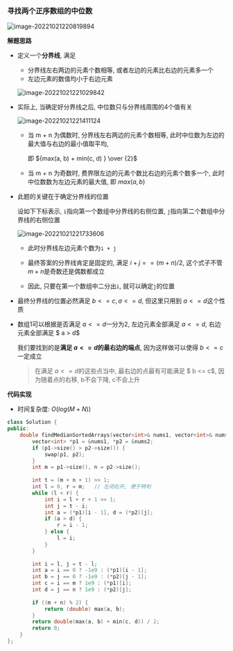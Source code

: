 

### 寻找两个正序数组的中位数

![image-20221021220819894](http://www.cdn.liver0377.xyz/typora/202210212208959.png)



**解题思路**

- 定义一个**分界线**, 满足

  - 分界线左右两边的元素个数相等, 或者左边的元素比右边的元素多一个
  - 左边元素的数值均小于右边元素

  ![image-20221021221029842](http://www.cdn.liver0377.xyz/typora/202210212210883.png)

- 实际上, 当确定好分界线之后, 中位数只与分界线周围的4个值有关

  ![image-20221021221411124](http://www.cdn.liver0377.xyz/typora/202210212214168.png)

  - 当 m + n 为偶数时, 分界线左右两边的元素个数相等, 此时中位数为左边的最大值与右边的最小值取平均, 

    即 ${max(a, b) + min(c, d) } \over {2}$

  - 当 m + n 为奇数时, 费界限左边的元素个数比右边的元素个数多一个, 此时中位数数为左边元素的最大值, 即 $max(a, b)$

  

- 此题的关键在于确定分界线的位置

  设如下下标表示, `i`指向第一个数组中分界线的右侧位置, `j`指向第二个数组中分界线的右侧位置

  ![image-20221021221733606](http://www.cdn.liver0377.xyz/typora/202210212217642.png)

  - 此时分界线左边元素个数为`i + j`

  - 最终答案的分界线肯定是固定的, 满足 $i + j == (m + n) / 2$, 这个式子不管 $m + n$是奇数还是偶数都成立
  - 因此, 只要在第一个数组中二分出`i`, 就可以确定`j`的位置

- 最终分界线的位置必然满足 $b <= c, a <= d$, 但这里只用到  $a <= d$这个性质

- 数组1可以根据是否满足 $a <= d$一分为2, 左边元素全部满足 $a<=d$, 右边元素全部满足 $ a > d$

  我们要找到的是**满足 $a<= d$的最右边的端点**, 因为这样做可以使得 $b <= c$一定成立

  > 在满足 $a <=d$的这些点当中, 最右边的点最有可能满足 $ b <= c$, 因为随着点的右移, b不会下降, c不会上升

  

**代码实现**

- 时间复杂度:  $O(log(M + N))$

```cc
class Solution {
public:
    double findMedianSortedArrays(vector<int>& nums1, vector<int>& nums2) {
        vector<int> *p1 = &nums1, *p2 = &nums2;
        if (p1->size() > p2->size()) {
            swap(p1, p2);
        }
        int m = p1->size(), n = p2->size();
      
        int t = (m + n + 1) >> 1;
        int l = 0, r = m;   // 左闭右开, 便于特判
        while (l < r) {
            int i = l + r + 1 >> 1;
            int j = t - i;
            int a = (*p1)[i - 1], d = (*p2)[j];
            if (a > d) {
                r = i - 1;
            } else {
                l = i;
            }
        }
        
        int i = l, j = t - l;
        int a = i == 0 ? -1e9 : (*p1)[i - 1];
        int b = j == 0 ? -1e9 : (*p2)[j - 1];
        int c = i == m ? 1e9 : (*p1)[i];
        int d = j == n ? 1e9 : (*p2)[j];
        
        if ((m + n) % 2) {
            return (double) max(a, b);
        }
        return double(max(a, b) + min(c, d)) / 2;
        return 0;
    }
};
```

